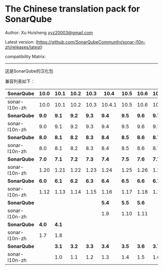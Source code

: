The Chinese translation pack for SonarQube
=======

Author: Xu Huisheng <xyz20003@gmail.com>

Latest version: (https://github.com/SonarQubeCommunity/sonar-l10n-zh/releases/latest)

compatibility Matrix:

---

这是SonarQube的汉化包

兼容列表如下：

**SonarQube** |**10.0**|**10.1**|**10.2**|**10.3**|**10.4**|**10.5**|**10.6**|**10.7**|        |        |
--------------|--------|--------|--------|--------|--------|--------|--------|--------|--------|--------|
sonar-l10n-zh |10.0    |10.1    |10.2    |10.3    |10.4.1  |10.5    |10.6    |10.7    |        |        |
**SonarQube** |**9.0** |**9.1** |**9.2** |**9.3** |**9.4** |**9.5** |**9.6** |**9.7** |**9.8** |**9.9** |
sonar-l10n-zh |9.0     |9.1     |9.2     |9.3     |9.4     |9.5     |9.6     |9.7     |9.8     |9.9     |
**SonarQube** |**8.0** |**8.1** |**8.2** |**8.3** |**8.4** |**8.5** |**8.6** |**8.7** |**8.8** |**8.9** |
sonar-l10n-zh |8.0     |8.1     |8.2     |8.3     |8.4     |8.5     |8.6     |8.7     |8.8     |8.9     |
**SonarQube** |**7.0** |**7.1** |**7.2** |**7.3** |**7.4** |**7.5** |**7.6** |**7.7** |**7.8** |**7.9** |
sonar-l10n-zh |1.20    |1.21    |1.22    |1.23    |1.24    |1.25    |1.26    |1.27    |1.28    |1.29    |
**SonarQube** |**6.0** |**6.1** |**6.2** |**6.3** |**6.4** |**6.5** |**6.6** |**6.7** |        |        |
sonar-l10n-zh |1.12    |1.13    |1.14    |1.15    |1.16    |1.17    |1.18    |1.19    |        |        |
**SonarQube** |        |        |        |        |**5.4** |**5.5** |**5.6** |        |        |        |
sonar-l10n-zh |        |        |        |        |1.9     |1.10    |1.11    |        |        |        |
**SonarQube** |**4.0** |**4.1** |        |        |        |        |        |        |        |        |
sonar-l10n-zh |1.7     |1.8     |        |        |        |        |        |        |        |        |
**SonarQube** |        |**3.1** |**3.2** |**3.3** |**3.4** |**3.5** |**3.6** |**3.7** |        |        |
sonar-l10n-zh |        |1.0     |1.1     |1.2     |1.3     |1.4     |1.5     |1.6     |        |        |

